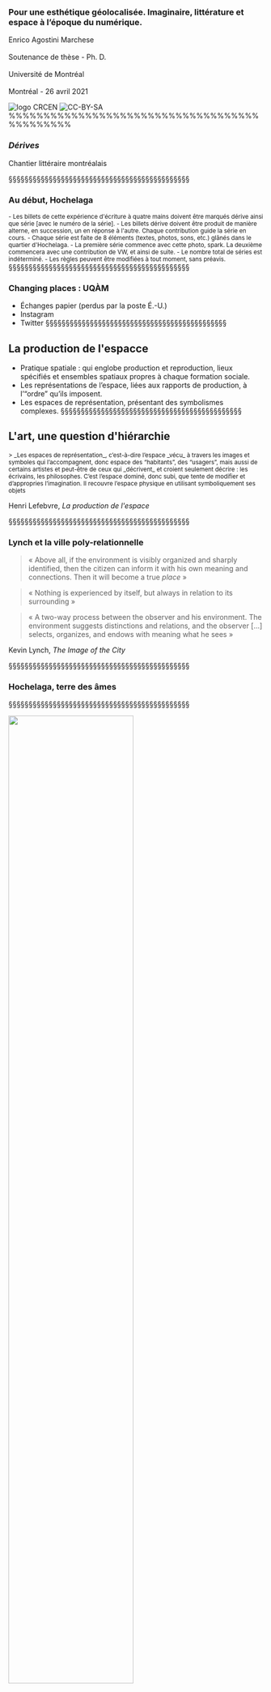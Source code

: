 <!-- .slide: data-background-image="img/montrealMondeReel.jpg" data-background-size="cover"-->
<!-- .slide: class="hover"-->

### Pour une esthétique géolocalisée. Imaginaire, littérature et espace à l’époque du numérique.

Enrico Agostini Marchese
<br />
<br />
Soutenance de thèse - Ph. D.
<br />
<br />
Université de Montréal
<br />
<br />
Montréal - 26 avril 2021


![logo CRCEN](img/logoChaire.jpg) <!-- .element: class="logo" style="height:10vw" --> ![CC-BY-SA](img/ccBySa.png) <!-- .element: class="logo" style="height:10vw" -->
%%%%%%%%%%%%%%%%%%%%%%%%%%%%%%%%%%%%%%%%%%%%%
<!-- .slide: data-background-image="img/home_ver1.png" -->
<!-- .slide: class="hover"-->
### _Dérives_

Chantier littéraire montréalais

§§§§§§§§§§§§§§§§§§§§§§§§§§§§§§§§§§§§§§§§§§§§§
<!-- .slide: data-background-image="img/regles.png" -->
<!-- .slide: class="hover"-->

### Au début, Hochelaga

<small>
- Les billets de cette expérience d'écriture à quatre mains doivent être marqués dérive ainsi que série [avec le numéro de la série].
- Les billets dérive doivent être produit de manière alterne, en succession, un en réponse à l'autre. Chaque contribution guide la série en cours.
- Chaque série est faite de 8 éléments (textes, photos, sons, etc.) glânés dans le quartier d'Hochelaga.
- La première série commence avec cette photo, spark. La deuxième commencera avec une contribution de VW, et ainsi de suite.
- Le nombre total de séries est indéterminé.
- Les règles peuvent être modifiées à tout moment, sans préavis.
</small>
§§§§§§§§§§§§§§§§§§§§§§§§§§§§§§§§§§§§§§§§§§§§§
<!-- .slide: data-background-image="img/derivedisparuetwitter.png" -->
<!-- .slide: class="hover"-->

### Changing places : UQÀM

- Échanges papier (perdus par la poste É.-U.)
- Instagram
- Twitter
§§§§§§§§§§§§§§§§§§§§§§§§§§§§§§§§§§§§§§§§§§§§§
<!-- .slide: data-background-image="img/archi.jpg" -->
<!-- .slide: class="hover"-->

## La production de l'espacce

- Pratique spatiale : qui englobe production et reproduction, lieux spécifiés et ensembles spatiaux propres à chaque formation sociale.
- Les représentations de l’espace, liées aux rapports de production, à l’“ordre” qu’ils imposent.
- Les espaces de représentation, présentant des symbolismes complexes.
§§§§§§§§§§§§§§§§§§§§§§§§§§§§§§§§§§§§§§§§§§§§§
<!-- .slide: data-background-image="img/richter.jpg" -->
<!-- .slide: class="hover"-->
## L'art, une question d'hiérarchie
<small>
> _Les espaces de représentation_, c’est-à-dire l’espace _vécu_ à travers les images et symboles qui l’accompagnent, donc espace des “habitants”, des  “usagers”, mais aussi de certains artistes et peut-être de ceux qui _décrivent_ et croient seulement décrire : les écrivains, les philosophes. C’est l’espace dominé, donc subi, que tente de modifier et d’appropries l’imagination. Il recouvre l’espace physique en utilisant symboliquement ses objets

</small>

Henri Lefebvre, _La production de l'espace_

<!-- .element: class="source" -->
§§§§§§§§§§§§§§§§§§§§§§§§§§§§§§§§§§§§§§§§§§§§§
<!-- .slide: data-background-image="img/derive.jpg" data-background-size="cover"-->
<!-- .slide: class="hover"-->
### Lynch et la ville poly-relationnelle

> « Above all, if the environment is visibly organized and sharply identified, then the citizen can inform it with his own meaning and connections. Then it will become a true _place_ »

> « Nothing is experienced by itself, but always in relation to its surrounding »

> « A two-way process between the observer and his environment. The environment suggests distinctions and relations, and the observer [...] selects, organizes, and endows with meaning what he sees »

<!-- .element: style="font-size:1.4rem" -->

Kevin Lynch, _The Image of the City_

<!-- .element: class="source" -->

§§§§§§§§§§§§§§§§§§§§§§§§§§§§§§§§§§§§§§§§§§§§§

<!-- .slide: data-background-image="img/hochelaga.jpg" data-background-size="cover"-->

### Hochelaga, terre des âmes

§§§§§§§§§§§§§§§§§§§§§§§§§§§§§§§§§§§§§§§§§§§§§
<!-- .slide: data-background-image="img/hochelaga.jpg" data-background-size="cover"-->
<!-- .slide: class="hover"-->

<img src="img/01_spark.png" width="70%">
§§§§§§§§§§§§§§§§§§§§§§§§§§§§§§§§§§§§§§§§§§§§§
<!-- .slide: data-background-image="img/hochelaga.jpg" data-background-size="cover"-->
<!-- .slide: class="hover"-->

<img src="img/culDeSac.png" width="60%">
§§§§§§§§§§§§§§§§§§§§§§§§§§§§§§§§§§§§§§§§§§§§§
<!-- .slide: data-background-image="img/hochelaga.jpg" data-background-size="cover"-->
<!-- .slide: class="hover"-->
### Hocher, élaguer, Victoria Welby, 11 août 2011

<small>
Ma première vie dans le quartier se déroulait dans Maisonneuve, qu'on opposait alors à Hochelaga (de l'autre côté de Pie-IX). HoMa est arrivé plus tard. Les divisions restent pourtant, bien que transformées. On habite au nord ou au sud d'Ontario; on s'en rejouit ou pas.

À l'époque de cette autre vie anté-HoMa, le chemin de fer était encore partie prenante du quartier (avant de devenir vestiges décoratifs place Simon-Valois). Il le divisait d'une grande bande industrielle inhumaine. Comme l'autoroute Ville-Marie. Le Métropolitain. Le chemin de fer qui passe par Outremont (séparant Outremont-kasher et Outremont-pas-cher — on n'oserait jamais planté un chemin de fer dans Outremont-ma-chère...) pour aller rejoindre le fleuve dans Hochelaga. Du mauvais urbanisme. Du très mauvais urbanisme.
</small>
§§§§§§§§§§§§§§§§§§§§§§§§§§§§§§§§§§§§§§§§§§§§§
<!-- .slide: data-background-image="img/hochelaga.jpg" data-background-size="cover"-->
<!-- .slide: class="hover"-->

> J'ai fini par opter pour un lieu qui n'en était pas un, ou si petit, ou si peu habitable. Du cordage à bateau recouvrait un poteau de soutènement dans le sous-sol chez mes parents. Une année, je l'ai décoré de boules, de guirlandes et de lumières, ça nous a tenu lieu de sapin de Noël. C'est le seul espace qui m'a vraiment appartenu gamine et adolescente, qu'on m'a laissé m'approprier. [...] Cette incarnation, il me semble [...] est nécessaire à la dérive.

Victoria Welby, "Nowhere"

<!-- .element: class="source" -->
§§§§§§§§§§§§§§§§§§§§§§§§§§§§§§§§§§§§§§§§§§§§§

<!-- .slide: data-background-image="img/hochelaga.jpg" data-background-size="cover"-->
<!-- .slide: class="hover"-->

<img src="img/nowhereBB.png" width="70%">
§§§§§§§§§§§§§§§§§§§§§§§§§§§§§§§§§§§§§§§§§§§§§

<!-- .slide: data-background-image="img/flamand.png" data-background-size="contain"-->
<!-- .slide: class="hover"-->
### Twitter

- "#NameOfAPlace", "#dérive", _placetelling_

§§§§§§§§§§§§§§§§§§§§§§§§§§§§§§§§§§§§§§§§§§§§§
<!-- .slide: data-background-image="img/home_ver1.png" -->
<!-- .slide: class="hover"-->

<img src="img/2019derive1.png">
§§§§§§§§§§§§§§§§§§§§§§§§§§§§§§§§§§§§§§§§§§§§§
<!-- .slide: data-background-image="img/home_ver1.png" -->
<!-- .slide: class="hover"-->

<img src="img/2019derive2.png">
§§§§§§§§§§§§§§§§§§§§§§§§§§§§§§§§§§§§§§§§§§§§§
<!-- .slide: data-background-image="img/home_ver1.png" -->
<!-- .slide: class="hover"-->

<img src="img/2019derive3.png">
§§§§§§§§§§§§§§§§§§§§§§§§§§§§§§§§§§§§§§§§§§§§§
<!-- .slide: data-background-image="img/home_ver1.png" -->
<!-- .slide: class="hover"-->

<img src="img/2019derive4.png">
§§§§§§§§§§§§§§§§§§§§§§§§§§§§§§§§§§§§§§§§§§§§§
<!-- .slide: data-background-image="img/home_ver1.png" -->
<!-- .slide: class="hover"-->

<img src="img/2019derive5.png">
§§§§§§§§§§§§§§§§§§§§§§§§§§§§§§§§§§§§§§§§§§§§§
<!-- .slide: data-background-image="img/home_ver1.png" -->
<!-- .slide: class="hover"-->

<img src="img/2019derive6.png">
§§§§§§§§§§§§§§§§§§§§§§§§§§§§§§§§§§§§§§§§§§§§§
<!-- .slide: data-background-image="img/home_ver1.png" -->
<!-- .slide: class="hover"-->

<img src="img/2019derive7.png">

§§§§§§§§§§§§§§§§§§§§§§§§§§§§§§§§§§§§§§§§§§§§§
<!-- .slide: data-background-image="img/derive_paris.png" data-background-size="contain"-->
§§§§§§§§§§§§§§§§§§§§§§§§§§§§§§§§§§§§§§§§§§§§§
<!-- .slide: data-background-image="img/derive_us.png" data-background-size="contain"-->

§§§§§§§§§§§§§§§§§§§§§§§§§§§§§§§§§§§§§§§§§§§§§
<!-- .slide: data-background-image="img/matisse.jpg" -->
<!-- .slide: class="hover"-->

### L'idée du lieu

<small>
> « le lieu […] existe d’abord et avant tout comme un réseau discursif, donc comme une série et une accumulation de discours, qui en détermine et façonne les limites, les constituantes, l’histoire, les paramètres, etc […] Selon cette hypothèse, l’existence discursive du lieu accompagnerait son existence _réelle_ […] soit sa matérialité, l’expérience vécue de ceux qui l’habitent ou le visitent, etc. Pour tout lieu, on constaterait ainsi une double existence : discursive (ce qu’on en dit) et phénoménologique (ce qu’on en sait par l’expérience) […] Il n’y a pas, _a priori_, l’une de ces existences qui soit plus importante que l’autre : le lieu existe à la fois par sa matérialité et par son discours. Il n’y a même pas, comme nous le démontreront plus loin, d’antériorité de l’une sur l’autre »

</small>
Daniel Chartier, « Penser le lieu comme discours », 2013

<!-- .element: class="source" -->
§§§§§§§§§§§§§§§§§§§§§§§§§§§§§§§§§§§§§§§§§§§§§
<!-- .slide: data-background-image="img/love.jpg"-->
<!-- .slide: class="hover"-->

> « La première phase de l’amour urbain est celle cartographique : elle a lieu lorsque l’on ressent la carte de la ville aimée se superposer à n’importe quelle autre. Tomber amoureux d’une ville veut dire sentir, quand on la parcourt, que les limites matérielles entre son corps et ses rues se dissolvent, quand la carte devient anatomie. La deuxième phase est celle de l’écriture. La ville prolifère dans toutes les formes possibles du signe : d’abord elle se fait prose, ensuite poésie et finalement elle devient évangile ».

Paul B. Preciado, « Aimer une ville »

<!-- .element: class="source" -->
§§§§§§§§§§§§§§§§§§§§§§§§§§§§§§§§§§§§§§§§§§§§§
<!-- .slide: data-background-image="img/parka.jpg" -->
<!-- .slide: class="hover"-->


> « Dérive = réalité augmentée sans technologie. Faut ouvrir les yeux, les oreilles, les narines, la bouche, tendre les mains. Marcher dans la ville. Ou ailleurs. Ralentir. Flâner. Observer. Se laisser imprégner. Errer. Et, surtout, avoir du plaisir à le faire. Et puis écrire si le cœur nous en dit ».

Pharaon Parka, « La #dérive expliquée à la génération Y »
<!-- .element: class="source" -->
